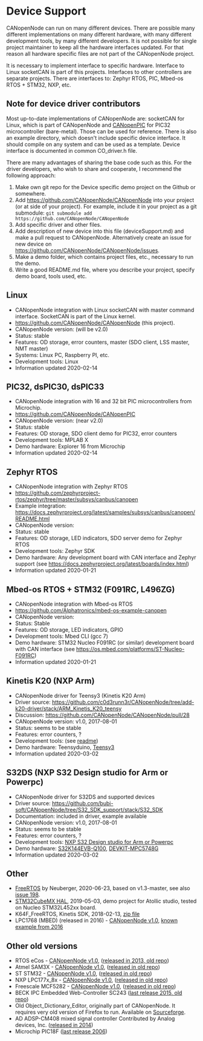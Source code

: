 Device Support
==============

CANopenNode can run on many different devices. There are possible many different implementations on many different hardware, with many different development tools, by many different developers. It is not possible for single project maintainer to keep all the hardware interfaces updated. For that reason all hardware specific files are not part of the CANopenNode project.

It is necessary to implement interface to specific hardware. Interface to Linux socketCAN is part of this projects. Interfaces to other controllers are separate projects. There are interfaces to: Zephyr RTOS, PIC, Mbed-os RTOS + STM32, NXP, etc.


Note for device driver contributors
-----------------------------------
Most up-to-date implementations of CANopenNode are: socketCAN for Linux, which is part of CANopenNode and [CANopenPIC](https://github.com/CANopenNode/CANopenPIC) for PIC32 microcontroller (bare-metal). Those can be used for reference. There is also an example directory, which doesn't include specific device interface. It should compile on any system and can be used as a template. Device interface is documented in common CO_driver.h file.

There are many advantages of sharing the base code such as this. For the driver developers, who wish to share and cooperate, I recommend the following approach:
1. Make own git repo for the Device specific demo project on the Github or somewhere.
2. Add https://github.com/CANopenNode/CANopenNode into your project (or at side of your project). For example, include it in your project as a git submodule: `git submodule add https://github.com/CANopenNode/CANopenNode`
3. Add specific driver and other files.
4. Add description of new device into this file (deviceSupport.md) and make a pull request to CANopenNode. Alternatively create an issue for new device on https://github.com/CANopenNode/CANopenNode/issues.
5. Make a demo folder, which contains project files, etc., necessary to run the demo.
6. Write a good README.md file, where you describe your project, specify demo board, tools used, etc.


Linux
-----
* CANopenNode integration with Linux socketCAN with master command interface. SocketCAN is part of the Linux kernel.
* https://github.com/CANopenNode/CANopenNode (this project).
* CANopenNode version: (will be v2.0)
* Status: stable
* Features: OD storage, error counters, master (SDO client, LSS master, NMT master)
* Systems: Linux PC, Raspberry PI, etc.
* Development tools: Linux
* Information updated 2020-02-14


PIC32, dsPIC30, dsPIC33
-----------------------
* CANopenNode integration with 16 and 32 bit PIC microcontrollers from Microchip.
* https://github.com/CANopenNode/CANopenPIC
* CANopenNode version: (near v2.0)
* Status: stable
* Features: OD storage, SDO client demo for PIC32, error counters
* Development tools: MPLAB X
* Demo hardware: Explorer 16 from Microchip
* Information updated 2020-02-14


Zephyr RTOS
-----------
* CANopenNode integration with Zephyr RTOS
* https://github.com/zephyrproject-rtos/zephyr/tree/master/subsys/canbus/canopen
* Example integration: https://docs.zephyrproject.org/latest/samples/subsys/canbus/canopen/README.html
* CANopenNode version:
* Status: stable
* Features: OD storage, LED indicators, SDO server demo for Zephyr RTOS
* Development tools: Zephyr SDK
* Demo hardware: Any development board with CAN interface and Zephyr support (see https://docs.zephyrproject.org/latest/boards/index.html)
* Information updated 2020-01-21


Mbed-os RTOS + STM32 (F091RC, L496ZG)
-------------------------------------
* CANopenNode integration with Mbed-os RTOS
* https://github.com/Alphatronics/mbed-os-example-canopen
* CANopenNode version:
* Status: Stable
* Features: OD storage, LED indicators, GPIO
* Development tools: Mbed CLI (gcc 7)
* Demo hardware: STM32 Nucleo F091RC (or similar) development board with CAN interface (see https://os.mbed.com/platforms/ST-Nucleo-F091RC)
* Information updated 2020-01-21


Kinetis K20 (NXP Arm)
---------------------
* CANopenNode driver for Teensy3 (Kinetis K20 Arm)
* Driver source: https://github.com/c0d3runn3r/CANopenNode/tree/add-k20-driver/stack/ARM_Kinetis_K20_teensy
* Discussion: https://github.com/CANopenNode/CANopenNode/pull/28
* CANopenNode version: v1.0, 2017-08-01
* Status: seems to be stable
* Features: error counters, ?
* Development tools: (see [readme](https://github.com/c0d3runn3r/CANopenNode/tree/add-k20-driver/stack/ARM_Kinetis_K20_teensy))
* Demo hardware: Teensyduino, [Teensy3](https://www.pjrc.com/store/teensy32.html)
* Information updated 2020-03-02


S32DS (NXP S32 Design studio for Arm or Powerpc)
------------------------------------------------
* CANopenNode driver for S32DS and supported devices
* Driver source: https://github.com/bubi-soft/CANopenNode/tree/S32_SDK_support/stack/S32_SDK
* Documentation: included in driver, example available
* CANopenNode version: v1.0, 2017-08-01
* Status: seems to be stable
* Features: error counters, ?
* Development tools: [NXP S32 Design studio for Arm or Powerpc](https://www.nxp.com/design/software/development-software/s32-design-studio-ide:S32-DESIGN-STUDIO-IDE?&fsrch=1&sr=1&pageNum=1)
* Demo hardware: [S32K144EVB-Q100](https://www.nxp.com/design/development-boards/automotive-development-platforms/s32k-mcu-platforms/s32k144-evaluation-board:S32K144EVB), [DEVKIT-MPC5748G](https://www.nxp.com/design/development-boards/automotive-development-platforms/mpc57xx-mcu-platforms/mpc5748g-development-board-for-secure-gateway:DEVKIT-MPC5748G)
* Information updated 2020-03-02


Other
-----
* [FreeRTOS](https://github.com/martinwag/CANopenNode/tree/neuberger-freertos/stack/neuberger-FreeRTOS) by Neuberger, 2020-06-23, based on v1.3-master, see also [issue 198](https://github.com/CANopenNode/CANopenNode/issues/198).
* [STM32CubeMX HAL](https://github.com/w1ne/CANOpenNode-CubeMX-HAL), 2019-05-03, demo project for Atollic studio, tested on Nucleo STM32L452xx board.
* K64F_FreeRTOS, Kinetis SDK, 2018-02-13, [zip file](https://github.com/CANopenNode/CANopenNode/pull/28#issuecomment-365392867)
* LPC1768 (MBED) (released in 2016) - [CANopenNode v1.0](https://github.com/CANopenNode/CANopenNode/tree/v1.0), [known example from 2016](https://github.com/exmachina-dev/CANopenMbed)


Other old versions
------------------
* RTOS eCos - [CANopenNode v1.0](https://github.com/CANopenNode/CANopenNode/tree/v1.0), ([released in 2013, old repo](http://sourceforge.net/p/canopennode/code_complete/))
* Atmel SAM3X - [CANopenNode v1.0](https://github.com/CANopenNode/CANopenNode/tree/v1.0), ([released in old repo](http://sourceforge.net/p/canopennode/code_complete/))
* ST STM32 - [CANopenNode v1.0](https://github.com/CANopenNode/CANopenNode/tree/v1.0), ([released in old repo](http://sourceforge.net/p/canopennode/code_complete/))
* NXP LPC177x_8x - [CANopenNode v1.0](https://github.com/CANopenNode/CANopenNode/tree/v1.0), ([released in old repo](http://sourceforge.net/p/canopennode/code_complete/))
* Freescale MCF5282 - [CANopenNode v1.0](https://github.com/CANopenNode/CANopenNode/tree/v1.0), ([released in old repo](http://sourceforge.net/p/canopennode/code_complete/))
* BECK IPC Embedded Web-Controller SC243 ([last release 2015, old repo](http://sourceforge.net/p/canopennode/code_complete/))
* Old Object_Dictionary_Editor, originally part of CANopenNode. It requires very old version of Firefox to run. Available on [Sourceforge](http://sourceforge.net/p/canopennode/code_complete/).
* AD ADSP-CM408 mixed signal controller Contributed by Analog devices, Inc. ([released in 2014](http://sourceforge.net/projects/canopennode-for-adsp-cm408f/))
* Microchip PIC18F ([last release 2006](https://sourceforge.net/projects/canopennode/files/canopennode/))
